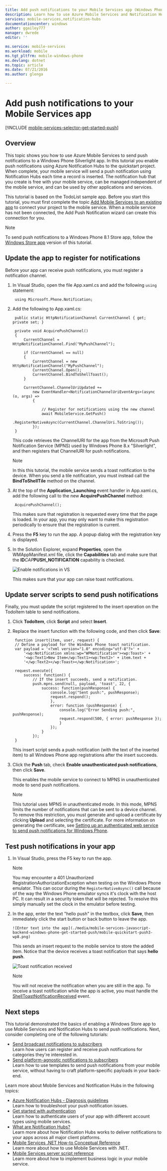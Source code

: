 ```yaml
---
title: Add push notifications to your Mobile Services app (Windows Phone) | Microsoft Azure
description: Learn how to use Azure Mobile Services and Notification Hubs to send push notifications to your Windows Phone app.
services: mobile-services,notification-hubs
documentationcenter: windows
author: ggailey777
manager: dwrede
editor: ''

ms.service: mobile-services
ms.workload: mobile
ms.tgt_pltfrm: mobile-windows-phone
ms.devlang: dotnet
ms.topic: article
ms.date: 07/21/2016
ms.author: glenga

---
```

# Add push notifications to your Mobile Services app
[!INCLUDE [mobile-services-selector-get-started-push](../../includes/mobile-services-selector-get-started-push.md)]

## Overview
This topic shows you how to use Azure Mobile Services to send push notifications to a Windows Phone Silverlight app. In this tutorial you enable push notifications using Azure Notification Hubs to the quickstart project. When complete, your mobile service will send a push notification using Notification Hubs each time a record is inserted. The notification hub that you create is free with your mobile service, can be managed independent of the mobile service, and can be used by other applications and services.

This tutorial is based on the TodoList sample app. Before you start this tutorial, you must first complete the topic [Add Mobile Services to an existing app](mobile-services-windows-phone-get-started-data.md) to connect your project to the mobile service. When a mobile service has not been connected, the Add Push Notification wizard can create this connection for you.

> [!NOTE]
> To send push notifications to a Windows Phone 8.1 Store app, follow the [Windows Store app](mobile-services-javascript-backend-windows-universal-dotnet-get-started-push.md) version of this tutorial.
> 
> 

## <a id="update-app"></a> Update the app to register for notifications
Before your app can receive push notifications, you must register a notification channel.

1. In Visual Studio, open the file App.xaml.cs and add the following `using` statement:
   
        using Microsoft.Phone.Notification;
2. Add the following to App.xaml.cs:
   
        public static HttpNotificationChannel CurrentChannel { get; private set; }
   
        private void AcquirePushChannel()
        {
            CurrentChannel = HttpNotificationChannel.Find("MyPushChannel");
   
            if (CurrentChannel == null)
            {
                CurrentChannel = new HttpNotificationChannel("MyPushChannel");
                CurrentChannel.Open();
                CurrentChannel.BindToShellToast();
            }
   
            CurrentChannel.ChannelUriUpdated +=
                new EventHandler<NotificationChannelUriEventArgs>(async (o, args) =>
                {
   
                    // Register for notifications using the new channel
                    await MobileService.GetPush()
                        .RegisterNativeAsync(CurrentChannel.ChannelUri.ToString());
                });
        }
   
    This code retrieves the ChannelURI for the app from the Microsoft Push Notification Service (MPNS) used by Windows Phone 8.x "Silverlight", and then registers that ChannelURI for push notifications.
   
   > [!NOTE]
   > In this this tutorial, the mobile service sends a toast notification to the device. When you send a tile notification, you must instead call the **BindToShellTile** method on the channel.
   > 
3. At the top of the **Application_Launching** event handler in App.xaml.cs, add the following call to the new **AcquirePushChannel** method:
   
        AcquirePushChannel();
   
    This makes sure that registration is requested every time that the page is loaded. In your app, you may only want to make this registration periodically to ensure that the registration is current.
4. Press the **F5** key to run the app. A popup dialog with the registration key is displayed.
5. In the Solution Explorer, expand **Properties**, open the WMAppManifest.xml file, click the **Capabilities** tab and make sure that the **ID***CAP***PUSH_NOTIFICATION** capability is checked.
   
    ![Enable notifications in VS](./media/mobile-services-javascript-backend-windows-phone-get-started-push/mobile-app-enable-push-wp8.png)
   
    This makes sure that your app can raise toast notifications.

## <a id="update-scripts"></a> Update server scripts to send push notifications
Finally, you must update the script registered to the insert operation on the TodoItem table to send notifications.

1. Click **TodoItem**, click **Script** and select **Insert**.
2. Replace the insert function with the following code, and then click **Save**:
   
        function insert(item, user, request) {
        // Define a payload for the Windows Phone toast notification.
        var payload = '<?xml version="1.0" encoding="utf-8"?>' +
            '<wp:Notification xmlns:wp="WPNotification"><wp:Toast>' +
            '<wp:Text1>New Item</wp:Text1><wp:Text2>' + item.text +
            '</wp:Text2></wp:Toast></wp:Notification>';
   
        request.execute({
            success: function() {
                // If the insert succeeds, send a notification.
                push.mpns.send(null, payload, 'toast', 22, {
                    success: function(pushResponse) {
                        console.log("Sent push:", pushResponse);
                        request.respond();
                        },              
                        error: function (pushResponse) {
                            console.log("Error Sending push:", pushResponse);
                            request.respond(500, { error: pushResponse });
                            }
                        });
                    }
                });      
        }
   
    This insert script sends a push notification (with the text of the inserted item) to all Windows Phone app registrations after the insert succeeds.
3. Click the **Push** tab, check **Enable unauthenticated push notifications**, then click **Save**.
   
    This enables the mobile service to connect to MPNS in unauthenticated mode to send push notifications.
   
   > [!NOTE]
   > This tutorial uses MPNS in unauthenticated mode. In this mode, MPNS limits the number of notifications that can be sent to a device channel. To remove this restriction, you must generate and upload a certificate by clicking **Upload** and selecting the certificate. For more information on generating the certificate, see [Setting up an authenticated web service to send push notifications for Windows Phone].
   > 
   > 

## <a id="test"></a> Test push notifications in your app
1. In Visual Studio, press the F5 key to run the app.
   
   > [!NOTE]
   > You may encounter a 401 Unauthorized RegistrationAuthorizationException when testing on the Windows Phone emulator. This can occur during the `RegisterNativeAsync()` call because of the way the Windows Phone emulator syncs it's clock with the host PC. It can result in a security token that will be rejected. To resolve this simply manually set the clock in the emulator before testing.
   > 
2. In the app, enter the text "hello push" in the textbox, click **Save**, then immediately click the start button or back button to leave the app.
   
       ![Enter text into the app](./media/mobile-services-javascript-backend-windows-phone-get-started-push/mobile-quickstart-push3-wp8.png)
   
      This sends an insert request to the mobile service to store the added item. Notice that the device receives a toast notification that says **hello push**.
   
    ![Toast notification received](./media/mobile-services-javascript-backend-windows-phone-get-started-push/mobile-quickstart-push5-wp8.png)
   
   > [!NOTE]
   > You will not receive the notification when you are still in the app. To receive a toast notification while the app is active, you must handle the [ShellToastNotificationReceived](http://msdn.microsoft.com/library/windowsphone/develop/microsoft.phone.notification.httpnotificationchannel.shelltoastnotificationreceived.aspx) event.
   > 
   > 

## <a name="next-steps"> </a>Next steps
This tutorial demonstrated the basics of enabling a Windows Store app to use Mobile Services and Notification Hubs to send push notifications. Next, consider completing one of the following tutorials:

* [Send broadcast notifications to subscribers](../notification-hubs/notification-hubs-windows-phone-push-xplat-segmented-mpns-notification.md)
    <br/>Learn how users can register and receive push notifications for categories they're interested in.
* [Send platform-agnostic notifications to subscribers](../notification-hubs/notification-hubs-aspnet-cross-platform-notification.md)
    <br/>Learn how to use templates to send push notifications from your mobile service, without having to craft platform-specific payloads in your back-end.

Learn more about Mobile Services and Notification Hubs in the following topics:

* [Azure Notification Hubs - Diagnosis guidelines](../notification-hubs/notification-hubs-push-notification-fixer.md)
    <br/>Learn how to troubleshoot your push notification issues.
* [Get started with authentication](mobile-services-windows-phone-get-started-users.md)
  <br/>Learn how to authenticate users of your app with different account types using mobile services.
* [What are Notification Hubs?](../notification-hubs/notification-hubs-overview.md)
  <br/>Learn more about how Notification Hubs works to deliver notifications to your apps across all major client platforms.
* [Mobile Services .NET How-to Conceptual Reference](mobile-services-windows-dotnet-how-to-use-client-library.md)
  <br/>Learn more about how to use Mobile Services with .NET.
* [Mobile Services server script reference](http://go.microsoft.com/fwlink/?LinkId=262293)
  <br/>Learn more about how to implement business logic in your mobile service.

<!-- Anchors. -->

<!-- Images. -->


<!-- URLs. -->
[Submit an app page]: http://go.microsoft.com/fwlink/p/?LinkID=266582
[My Applications]: http://go.microsoft.com/fwlink/p/?LinkId=262039
[Live SDK for Windows]: http://go.microsoft.com/fwlink/p/?LinkId=262253
[Add Mobile Services to an existing app]: mobile-services-windows-phone-get-started-data.md
[Get started with authentication]: mobile-services-windows-phone-get-started-users.md

[Setting up an authenticated web service to send push notifications for Windows Phone]: http://msdn.microsoft.com/library/windowsphone/develop/ff941099(v=vs.105).aspx

[Mobile Services server script reference]: http://go.microsoft.com/fwlink/?LinkId=262293
[Mobile Services .NET How-to Conceptual Reference]: mobile-services-windows-dotnet-how-to-use-client-library.md

[What are Notification Hubs?]: ../notification-hubs/notification-hubs-overview.md
